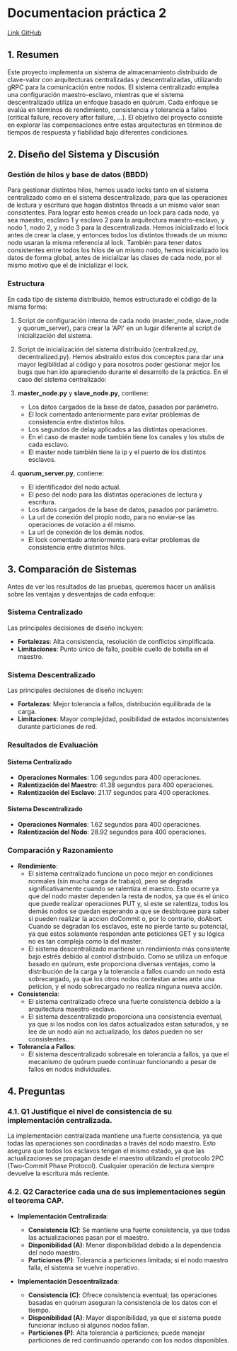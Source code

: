 # Documentacion práctica 2

[Link GitHub](https://github.com/ErosVS/prac-2-sd)

## 1. Resumen

Este proyecto implementa un sistema de almacenamiento distribuido de clave-valor con arquitecturas centralizadas y descentralizadas, utilizando gRPC para la comunicación entre nodos.
El sistema centralizado emplea una configuración maestro-esclavo, mientras que el sistema descentralizado utiliza un enfoque basado en quórum.
Cada enfoque se evalúa en términos de rendimiento, consistencia y tolerancia a fallos (critical failure, recovery after failure, ...).
El objetivo del proyecto consiste en explorar las compensaciones entre estas arquitecturas en términos de tiempos de respuesta y fiabilidad bajo diferentes condiciones.

## 2. Diseño del Sistema y Discusión
### Gestión de hilos y base de datos (BBDD)

Para gestionar distintos hilos, hemos usado locks tanto en el sistema centralizado como en el sistema descentralizado, para que las operaciones de lectura y escritura que hagan distintos threads a un mismo valor sean consistentes.
Para lograr esto hemos creado un lock para cada nodo, ya sea maestro, esclavo 1 y esclavo 2 para la arquitectura maestro-esclavo, y nodo 1, nodo 2, y nodo 3 para la descentralizada.
Hemos inicializado el lock antes de crear la clase, y entonces todos los distintos threads de un mismo nodo usaran la misma referencia al lock.  También para tener datos consistentes entre todos los hilos de un mismo nodo, hemos inicializado los datos de forma global, antes de inicializar las clases de cada nodo, por el mismo motivo que el de inicializar el lock.

### Estructura

En cada tipo de sistema distribuido, hemos estructurado el código de la misma forma:
1. Script de configuración interna de cada nodo (master_node, slave_node y quorum_server), para crear la 'API' en un lugar diferente al script de inicialización del sistema.
2. Script de inicialización del sistema distribuido (centralized.py, decentralized.py).
Hemos abstraído estos dos conceptos para dar una mayor legibilidad al código y para nosotros poder gestionar mejor los bugs que han ido apareciendo durante el desarrollo de la práctica.
En el caso del sistema centralizado:
3. **master_node.py** y **slave_node.py**, contiene:
   - Los datos cargados de la base de datos, pasados por parámetro.
   - El lock comentado anteriormente para evitar problemas de consistencia entre distintos hilos.
   - Los segundos de delay aplicados a las distintas operaciones.
   - En el caso de master node también tiene los canales y los stubs de cada esclavo.
   - El master node también tiene la ip y el puerto de los distintos esclavos.
4. **quorum_server.py**, contiene:

   - El identificador del nodo actual.
   - El peso del nodo para las distintas operaciones de lectura y escritura.
   - Los datos cargados de la base de datos, pasados por parámetro.
   - La url de conexión del propio nodo, para no enviar-se las operaciones de votación a él mismo.
   - La url de conexión de los demás nodos.
   - El lock comentado anteriormente para evitar problemas de consistencia entre distintos hilos.

## 3. Comparación de Sistemas

Antes de ver los resultados de las pruebas, queremos hacer un análisis sobre las ventajas y desventajas de cada enfoque:

### Sistema Centralizado

Las principales decisiones de diseño incluyen:

- **Fortalezas**: Alta consistencia, resolución de conflictos simplificada.
- **Limitaciones**: Punto único de fallo, posible cuello de botella en el maestro.

### Sistema Descentralizado

Las principales decisiones de diseño incluyen:
- **Fortalezas**: Mejor tolerancia a fallos, distribución equilibrada de la carga.
- **Limitaciones**: Mayor complejidad, posibilidad de estados inconsistentes durante particiones de red.

### Resultados de Evaluación
#### Sistema Centralizado

- **Operaciones Normales**: 1.06 segundos para 400 operaciones.
- **Ralentización del Maestro**: 41.38 segundos para 400 operaciones.
- **Ralentización del Esclavo**: 21.17 segundos para 400 operaciones.



#### Sistema Descentralizado

- **Operaciones Normales**: 1.62 segundos para 400 operaciones.
- **Ralentización del Nodo**: 28.92 segundos para 400 operaciones.

### Comparación y Razonamiento

- **Rendimiento**: 
  - El sistema centralizado funciona un poco mejor en condiciones normales (sin mucha carga de trabajo), pero se degrada significativamente cuando se ralentiza el maestro. Esto ocurre ya que del nodo master dependen la resta de nodos, ya que és el único que puede realizar operaciones PUT y, si este se ralentiza, todos los demás nodos se quedan esperando a que se desbloquee para saber si pueden realizar la accion doCommit o, por lo contrario, doAbort. Cuando se degradan los esclavos, este no pierde tanto su potencial, ya que estos solamente responden ante peticiones GET y su lógica no es tan compleja como la del master.
  - El sistema descentralizado mantiene un rendimiento más consistente bajo estrés debido al control distribuido. Como se utiliza un enfoque basado en quórum, este proporciona diversas ventajas, como la distribución de la carga y la tolerancia a fallos cuando un nodo está sobrecargado, ya que los otros nodos contestan antes ante una peticion, y el nodo sobrecargado no realiza ninguna nueva acción.
- **Consistencia**: 
  - El sistema centralizado ofrece una fuerte consistencia debido a la arquitectura maestro-esclavo.
  - El sistema descentralizado proporciona una consistencia eventual, ya que si los nodos con los datos actualizados estan saturados, y se lee de un nodo aún no actualizado, los datos pueden no ser consistentes..
- **Tolerancia a Fallos**:
  - El sistema descentralizado sobresale en tolerancia a fallos, ya que el mecanismo de quórum puede continuar funcionando a pesar de fallos en nodos individuales.

## 4. Preguntas
### 4.1. Q1 Justifique el nivel de consistencia de su implementación centralizada.
La implementación centralizada mantiene una fuerte consistencia, ya que todas las operaciones son coordinadas a través del nodo maestro. Esto asegura que todos los esclavos tengan el mismo estado, ya que las actualizaciones se propagan desde el maestro utilizando el protocolo 2PC (Two-Commit Phase Protocol). Cualquier operación de lectura siempre devuelve la escritura más reciente.

### 4.2. Q2 Caracterice cada una de sus implementaciones según el teorema CAP.
- **Implementación Centralizada**:
  - **Consistencia (C)**: Se mantiene una fuerte consistencia, ya que todas las actualizaciones pasan por el maestro.
  - **Disponibilidad (A)**: Menor disponibilidad debido a la dependencia del nodo maestro.
  - **Particiones (P)**: Tolerancia a particiones limitada; si el nodo maestro falla, el sistema se vuelve inoperativo.

- **Implementación Descentralizada**:
  - **Consistencia (C)**: Ofrece consistencia eventual; las operaciones basadas en quórum aseguran la consistencia de los datos con el tiempo.
  - **Disponibilidad (A)**: Mayor disponibilidad, ya que el sistema puede funcionar incluso si algunos nodos fallan.
  - **Particiones (P)**: Alta tolerancia a particiones; puede manejar particiones de red continuando operando con los nodos disponibles.
